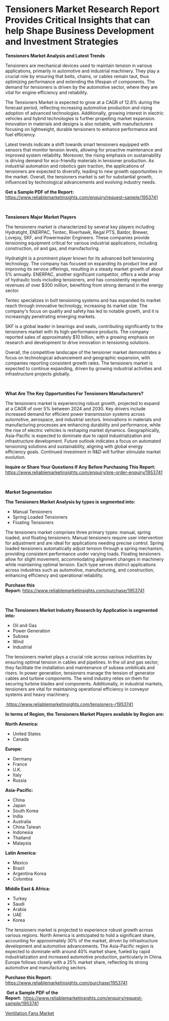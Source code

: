 <p><h1>Tensioners Market Research Report Provides Critical Insights that can help Shape Business Development and Investment Strategies</h1></p><p><strong>Tensioners Market Analysis and Latest Trends</strong></p>
<p><p>Tensioners are mechanical devices used to maintain tension in various applications, primarily in automotive and industrial machinery. They play a crucial role by ensuring that belts, chains, or cables remain taut, thus optimizing performance and extending the lifespan of components. The demand for tensioners is driven by the automotive sector, where they are vital for engine efficiency and reliability. </p><p>The Tensioners Market is expected to grow at a CAGR of 12.8% during the forecast period, reflecting increasing automotive production and rising adoption of advanced technologies. Additionally, growing interest in electric vehicles and hybrid technologies is further propelling market expansion. Innovation in materials and designs is also notable, with manufacturers focusing on lightweight, durable tensioners to enhance performance and fuel efficiency.</p><p>Latest trends indicate a shift towards smart tensioners equipped with sensors that monitor tension levels, allowing for proactive maintenance and improved system reliability. Moreover, the rising emphasis on sustainability is driving demand for eco-friendly materials in tensioner production. As industrial automation and robotics gain traction, the applications of tensioners are expected to diversify, leading to new growth opportunities in the market. Overall, the tensioners market is set for substantial growth, influenced by technological advancements and evolving industry needs.</p></p>
<p><strong>Get a Sample PDF of the Report:&nbsp;</strong> <a href="https://www.reliablemarketinsights.com/enquiry/request-sample/1953741?utm_campaign=2441&utm_medium=2&utm_source=Github&utm_content=ia&utm_term=08042025&utm_id=tensioners">https://www.reliablemarketinsights.com/enquiry/request-sample/1953741</a></p>
<p>&nbsp;</p>
<p><strong>Tensioners Major Market Players</strong></p>
<p><p>The tensioners market is characterized by several key players including Hydratight, ENERPAC, Tentec, Riverhawk, Regal PTS, Baldor, Brewer, Lovejoy, SKF, and Powermaster Engineers. These companies provide tensioning equipment critical for various industrial applications, including construction, oil and gas, and manufacturing.</p><p>Hydratight is a prominent player known for its advanced bolt tensioning technology. The company has focused on expanding its product line and improving its service offerings, resulting in a steady market growth of about 5% annually. ENERPAC, another significant competitor, offers a wide array of hydraulic tools including tensioners, and has consistently reported revenues of over $300 million, benefiting from strong demand in the energy sector.</p><p>Tentec specializes in bolt tensioning systems and has expanded its market reach through innovative technology, increasing its market size. The company's focus on quality and safety has led to notable growth, and it is increasingly penetrating emerging markets.</p><p>SKF is a global leader in bearings and seals, contributing significantly to the tensioners market with its high-performance products. The company reported sales of approximately $10 billion, with a growing emphasis on research and development to drive innovation in tensioning solutions.</p><p>Overall, the competitive landscape of the tensioner market demonstrates a focus on technological advancement and geographic expansion, with companies reporting consistent growth rates. The tensioners market is expected to continue expanding, driven by growing industrial activities and infrastructure projects globally.</p></p>
<p>&nbsp;</p>
<p><strong>What Are The Key Opportunities For Tensioners Manufacturers?</strong></p>
<p><p>The tensioners market is experiencing robust growth, projected to expand at a CAGR of over 5% between 2024 and 2030. Key drivers include increased demand for efficient power transmission systems across automotive, aerospace, and industrial sectors. Innovations in materials and manufacturing processes are enhancing durability and performance, while the rise of electric vehicles is reshaping market dynamics. Geographically, Asia-Pacific is expected to dominate due to rapid industrialization and infrastructure development. Future outlook indicates a focus on automated tensioning solutions and sustainability, aligning with global energy efficiency goals. Continued investment in R&D will further stimulate market evolution.</p></p>
<p><strong>Inquire or Share Your Questions If Any Before Purchasing This Report:</strong> <a href="https://www.reliablemarketinsights.com/enquiry/pre-order-enquiry/1953741?utm_campaign=2441&utm_medium=2&utm_source=Github&utm_content=ia&utm_term=08042025&utm_id=tensioners">https://www.reliablemarketinsights.com/enquiry/pre-order-enquiry/1953741</a></p>
<p>&nbsp;</p>
<p><strong>Market Segmentation</strong></p>
<p><strong>The Tensioners Market Analysis by types is segmented into:</strong></p>
<p><ul><li>Manual Tensioners</li><li>Spring Loaded Tensioners</li><li>Floating Tensioners</li></ul></p>
<p><p>The tensioners market comprises three primary types: manual, spring loaded, and floating tensioners. Manual tensioners require user intervention for adjustment and are ideal for applications needing precise control. Spring loaded tensioners automatically adjust tension through a spring mechanism, providing consistent performance under varying loads. Floating tensioners allow for slight movement, accommodating alignment changes in machinery while maintaining optimal tension. Each type serves distinct applications across industries such as automotive, manufacturing, and construction, enhancing efficiency and operational reliability.</p></p>
<p><strong>Purchase this Report:&nbsp;</strong><a href="https://www.reliablemarketinsights.com/purchase/1953741?utm_campaign=2441&utm_medium=2&utm_source=Github&utm_content=ia&utm_term=08042025&utm_id=tensioners">https://www.reliablemarketinsights.com/purchase/1953741</a></p>
<p>&nbsp;</p>
<p><strong>The Tensioners Market Industry Research by Application is segmented into:</strong></p>
<p><ul><li>Oil and Gas</li><li>Power Generation</li><li>Subsea</li><li>Wind</li><li>Industrial</li></ul></p>
<p><p>The tensioners market plays a crucial role across various industries by ensuring optimal tension in cables and pipelines. In the oil and gas sector, they facilitate the installation and maintenance of subsea umbilicals and risers. In power generation, tensioners manage the tension of generator cables and turbine components. The wind industry relies on them for securing turbine blades and components. Additionally, in industrial markets, tensioners are vital for maintaining operational efficiency in conveyor systems and heavy machinery.</p></p>
<p><a href="https://www.reliablemarketinsights.com/tensioners-r1953741?utm_campaign=2441&utm_medium=2&utm_source=Github&utm_content=ia&utm_term=08042025&utm_id=tensioners">&nbsp;https://www.reliablemarketinsights.com/tensioners-r1953741</a></p>
<p><strong>In terms of Region, the Tensioners Market Players available by Region are:</strong></p>
<p>
    <p> <strong> North America: </strong>
        <ul>
            <li>United States</li>
            <li>Canada</li>
        </ul>
        </p> 
    <p> <strong> Europe: </strong>
        <ul>
            <li>Germany</li>
            <li>France</li>
            <li>U.K.</li>
            <li>Italy</li>
            <li>Russia</li>
        </ul>
        </p> 
    <p> <strong> Asia-Pacific: </strong>
        <ul>
            <li>China</li>
            <li>Japan</li>
            <li>South Korea</li>
            <li>India</li>
            <li>Australia</li>
            <li>China Taiwan</li>
            <li>Indonesia</li>
            <li>Thailand</li>
            <li>Malaysia</li>
        </ul>
        </p> 
    <p> <strong> Latin America: </strong>
        <ul>
            <li>Mexico</li>
            <li>Brazil</li>
            <li>Argentina Korea</li>
            <li>Colombia</li>
        </ul>
        </p> 
    <p> <strong> Middle East & Africa: </strong>
        <ul>
            <li>Turkey</li>
            <li>Saudi</li>
            <li>Arabia</li>
            <li>UAE</li>
            <li>Korea</li>
        </ul>
    </p>
    </p>
<p><p>The tensioners market is projected to experience robust growth across various regions. North America is anticipated to hold a significant share, accounting for approximately 30% of the market, driven by infrastructure development and automotive advancements. The Asia-Pacific region is expected to dominate with around 40% market share, fueled by rapid industrialization and increased automotive production, particularly in China. Europe follows closely with a 25% market share, reflecting its strong automotive and manufacturing sectors.</p></p>
<p><strong>Purchase this Report: </strong><a href="https://www.reliablemarketinsights.com/purchase/1953741?utm_campaign=2441&utm_medium=2&utm_source=Github&utm_content=ia&utm_term=08042025&utm_id=tensioners">https://www.reliablemarketinsights.com/purchase/1953741</a></p>
<p>&nbsp;<strong>Get a Sample PDF of the Report:&nbsp;&nbsp;</strong><a href="https://www.reliablemarketinsights.com/enquiry/request-sample/1953741?utm_campaign=2441&utm_medium=2&utm_source=Github&utm_content=ia&utm_term=08042025&utm_id=tensioners">https://www.reliablemarketinsights.com/enquiry/request-sample/1953741</a></p>
<p><strong></strong></p>
<p><p><a href="https://github.com/gullattedenna/Market-Research-Report-List-1/blob/main/ventilation-fans-market.md?utm_campaign=2441&utm_medium=2&utm_source=Github&utm_content=ia&utm_term=08042025&utm_id=tensioners">Ventilation Fans Market</a></p></p>